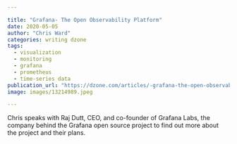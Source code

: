 ```yaml
---

title: "Grafana- The Open Observability Platform"
date: 2020-05-05
author: "Chris Ward"
categories: writing dzone
tags: 
  - visualization
  - monitoring
  - grafana
  - prometheus
  - time-series data
publication_url: "https://dzone.com/articles/-grafana-the-open-observability-platform"
image: images/13214989.jpeg

---
```

Chris speaks with Raj Dutt, CEO, and co-founder of Grafana Labs, the company behind the Grafana open source project to find out more about the project and their plans.

